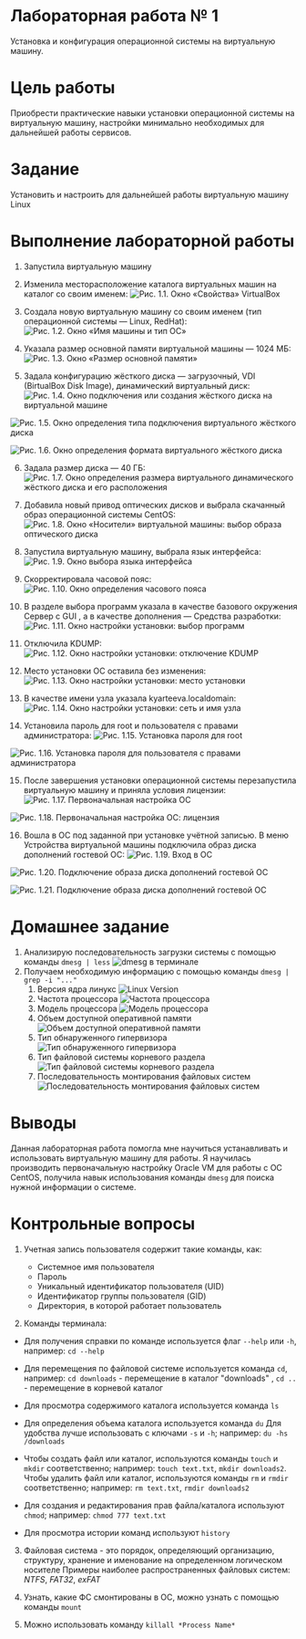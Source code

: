# Лабораторная работа № 1
Установка и конфигурация операционной системы на виртуальную машину.

# Цель работы
Приобрести практические навыки установки операционной системы на виртуальную машину, настройки минимально необходимых для
дальнейшей работы сервисов.

# Задание
Установить и настроить для дальнейшей работы виртуальную машину Linux

# Выполнение лабораторной работы
1. Запустила виртуальную машину
2. Изменила месторасположение каталога виртуальных машин на каталог со своим именем:
![Рис. 1.1. Окно «Свойства» VirtualBox](screens/1.1.png)

3. Создала новую виртуальную машину со своим именем (тип операционной системы — Linux, RedHat):
![Рис. 1.2. Окно «Имя машины и тип ОС»](screens/1.2.png)

4. Указала размер основной памяти виртуальной машины — 1024 МБ:
![Рис. 1.3. Окно «Размер основной памяти»](screens/1.3.png)

5. Задала конфигурацию жёсткого диска — загрузочный, VDI (BirtualBox Disk Image), динамический виртуальный диск:
![Рис. 1.4. Окно подключения или создания жёсткого диска на виртуальной машине](screens/1.4.png)

![Рис. 1.5. Окно определения типа подключения виртуального жёсткого диска](screens/1.5.png)

![Рис. 1.6. Окно определения формата виртуального жёсткого диска](screens/1.6.png)

6. Задала размер диска — 40 ГБ:
![Рис. 1.7. Окно определения размера виртуального динамического жёсткого диска и его расположения](screens/1.7.png)

7. Добавила новый привод оптических дисков и выбрала скачанный образ операционной системы CentOS:
![Рис. 1.8. Окно «Носители» виртуальной машины: выбор образа оптического диска](1.8.png)

8. Запустила виртуальную машину, выбрала язык интерфейса:
![Рис. 1.9. Окно выбора языка интерфейса](1.9.png)

9. Скорректировала часовой пояс:
![Рис. 1.10. Окно определения часового пояса](1.10.png)

10. В разделе выбора программ указала в качестве базового окружения Сервер с GUI , а в качестве дополнения — Средства разработки:
![Рис. 1.11. Окно настройки установки: выбор программ](1.11.png)

11. Отключила KDUMP:
![Рис. 1.12. Окно настройки установки: отключение KDUMP](1.13.png)

12. Место установки ОС оставила без изменения:
![Рис. 1.13. Окно настройки установки: место установки](1.12.png)

13. В качестве имени узла указала kyarteeva.localdomain:
![Рис. 1.14. Окно настройки установки: сеть и имя узла](1.14.png)

14. Установила пароль для root и пользователя с правами администратора:
![Рис. 1.15. Установка пароля для root](1.15.png)

![Рис. 1.16. Установка пароля для пользователя с правами администратора](1.16.png)

15. После завершения установки операционной системы  перезапустила виртуальную машину и приняла условия лицензии:
![Рис. 1.17. Первоначальная настройка ОС](1.18.png)

![Рис. 1.18. Первоначальная настройка ОС: лицензия](1.19.png)

16. Вошла в ОС под заданной при установке учётной записью. В меню Устройства виртуальной машины подключила образ диска дополнений гостевой ОС:
![Рис. 1.19. Вход в ОС](1.20.png)

![Рис. 1.20. Подключение образа диска дополнений гостевой ОС](1.21.png)

![Рис. 1.21. Подключение образа диска дополнений гостевой ОС](1.22.png)
# Домашнее задание
1. Анализирую последовательность загрузки системы с помощью команды ```dmesg | less```
![dmesg в терминале](1.24.png)
2. Получаем необходимую информацию с помощью команды ```dmesg | grep -i "..."```
    1. Версия ядра линукс
    ![Linux Version](1.25.png)
    2. Частота процессора
    ![Частота процессора](1.26.png)
    3. Модель процессора
    ![Модель процессора](1.27.png)
    4. Объем доступной оперативной памяти
    ![Объем доступной оперативной памяти](1.28.png)
    5. Тип обнаруженного гипервизора
    ![Тип обнаруженного гипервизора](1.29.png)
    6. Тип файловой системы корневого раздела
    ![Тип файловой системы корневого раздела](1.30.png)
    7. Последовательность монтирования файловых систем
    ![Последовательность монтирования файловых систем](1.31.png)

# Выводы
Данная лабораторная работа помогла мне научиться устанавливать и использовать виртуальную машину для работы.
Я научилась производить первоначальную настройку Oracle VM для работы с ОС CentOS, получила навык использования команды ```dmesg``` для поиска нужной информации о системе.


# Контрольные вопросы

1. Учетная запись пользователя содержит такие команды, как:
	- Системное имя пользователя
	- Пароль
	- Уникальный идентификатор пользователя (UID)
	- Идентификатор группы пользователя (GID)
	- Директория, в которой работает пользователь

2. Команды терминала:
  - Для получения справки по команде используется флаг ```--help``` или ```-h```, например: ```cd --help```
  - Для перемещения по файловой системе используется команда ```cd```,
  например: ```cd downloads``` - перемещение в каталог "downloads" , ```cd ..``` - перемещение в корневой каталог
  - Для просмотра содержимого каталога используется команда ```ls```

  - Для определения объема каталога используется команда ```du```
  Для удобства лучше использовать с ключами ```-s``` и ```-h```;
  например: ```du -hs /downloads```

  - Чтобы создать файл или каталог, используются команды ```touch``` и ```mkdir``` соответственно;
  например: ```touch text.txt```, ```mkdir downloads2```.
  Чтобы удалить файл или каталог, используются команды ```rm``` и ```rmdir``` соответственно;
  например: ```rm text.txt```, ```rmdir downloads2```

  - Для создания и редактирования прав файла/каталога используют ```chmod```;
  например: ```chmod 777 text.txt```

  - Для просмотра истории команд используют  ```history```

3. Файловая система - это порядок, определяющий организацию, структуру, хранение и именование на определенном логическом носителе
Примеры наиболее распространенных файловых систем: *NTFS*, *FAT32*, *exFAT*

4. Узнать, какие ФС смонтированы в ОС, можно узнать с помощью команды ```mount```

5. Можно использовать команду ```killall *Process Name*```
